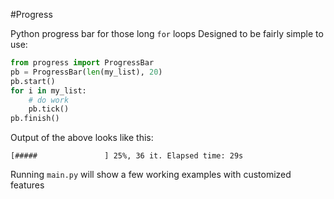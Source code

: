 #Progress

Python progress bar for those long `for` loops
Designed to be fairly simple to use:

```python
from progress import ProgressBar
pb = ProgressBar(len(my_list), 20)
pb.start()
for i in my_list:
    # do work
    pb.tick()
pb.finish()
```

Output of the above looks like this:
```
[#####               ] 25%, 36 it. Elapsed time: 29s
```

Running `main.py` will show a few working examples with customized features
